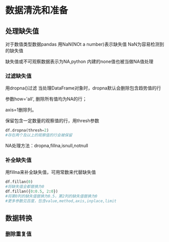 # 数据清洗和准备
## 处理缺失值
对于数值类型数据pandas 用NaN(NOt a number)表示缺失值 NaN为容易检测到的缺失值

缺失值或不可观察数据表示为NA,python 内建的none值也被当做NA值处理

### 过滤缺失值

用dropna()过滤  当处理DataFrame对象时，dropna默认会删除包含趋势值的行

参数how='all', 删除所有值均为NA的行；

axis=1删除列。

保留包含一定数量的观察值的行，用thresh参数
``` python
df.dropna(thresh=2)
#存在两个及以上的观察值的行会被保留
```
NA处理方法：dropna,fillna,isnull,notnull

### 补全缺失值
用fillna来补全缺失值，可用常数来代替缺失值
``` python
df.fillan(0)
#将缺失值全都替换为0
df.fillan({0:0.5, 2:0})
#将第0列的缺失值替换为0.5，第2列的缺失值替换为0
#更多参数见百度，包含value,method,axis,inplace,limit
```
## 数据转换
### 删除重复值



